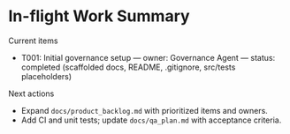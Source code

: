 # In-flight Work Summary

Current items

- T001: Initial governance setup — owner: Governance Agent — status: completed (scaffolded docs, README, .gitignore, src/tests placeholders)

Next actions

- Expand `docs/product_backlog.md` with prioritized items and owners.
- Add CI and unit tests; update `docs/qa_plan.md` with acceptance criteria.
